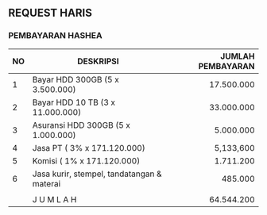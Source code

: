## REQUEST HARIS
### PEMBAYARAN HASHEA

| NO | DESKRIPSI | JUMLAH PEMBAYARAN |
| --- | --- | ---: |
| 1 | Bayar HDD 300GB (5 x 3.500.000) | 17.500.000 |
| 2 | Bayar HDD 10 TB (3 x 11.000.000) | 33.000.000 |
| 3 | Asuransi HDD 300GB (5 x 1.000.000) | 5.000.000 |
| 4 | Jasa PT ( 3% x 171.120.000) | 5,133,600 |
| 5 | Komisi ( 1% x 171.120.000) | 1.711.200|
| 6 | Jasa kurir, stempel, tandatangan & materai | 485.000 |
| | | | | |
| | J U M L A H | 64.544.200 |
